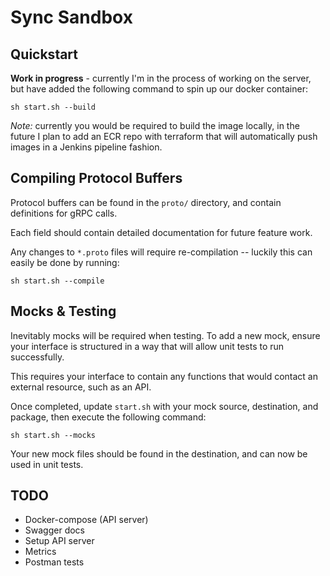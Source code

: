 # Sync Sandbox #

## Quickstart ##

**Work in progress** - currently I'm in the process of working on the server, but have added the following command to spin up our docker container:

```shell script
sh start.sh --build
```

*Note:* currently you would be required to build the image locally, in the future I plan to add an ECR repo with terraform that will automatically push images in a Jenkins pipeline fashion.


## Compiling Protocol Buffers ##

Protocol buffers can be found in the `proto/` directory, and contain definitions for gRPC calls. 

Each field should contain detailed documentation for future feature work.

Any changes to `*.proto` files will require re-compilation -- luckily this can easily be done by running:

```shell script
sh start.sh --compile
```

## Mocks & Testing ##

Inevitably mocks will be required when testing. To add a new mock, ensure your interface is structured in a way that will allow unit tests to run successfully.
 
This requires your interface to contain any functions that would contact an external resource, such as an API.

Once completed, update `start.sh` with your mock source, destination, and package, then execute the following command:

```shell script
sh start.sh --mocks
```

Your new mock files should be found in the destination, and can now be used in unit tests.
## TODO ##

- Docker-compose (API server)
- Swagger docs
- Setup API server
- Metrics
- Postman tests